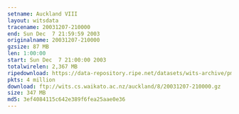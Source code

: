 ```yaml
---
setname: Auckland VIII
layout: witsdata
tracename: 20031207-210000
end: Sun Dec  7 21:59:59 2003
originalname: 20031207-210000
gzsize: 87 MB
len: 1:00:00
start: Sun Dec  7 21:00:00 2003
totalwirelen: 2,367 MB
ripedownload: https://data-repository.ripe.net/datasets/wits-archive/pma/long/auck/8//20031207-210000.gz
pkts: 4 million
download: ftp://wits.cs.waikato.ac.nz/auckland/8/20031207-210000.gz
size: 347 MB
md5: 3ef4084115c642e389f6fea25aae0e36
---
```

